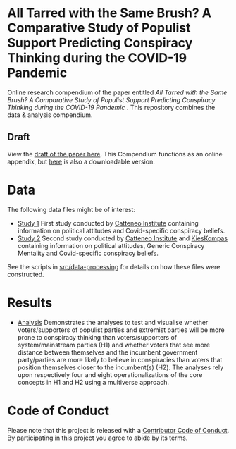 # All Tarred with the Same Brush? A Comparative Study of Populist Support Predicting Conspiracy Thinking during the COVID-19 Pandemic
Online research compendium of the paper entitled _All Tarred with the Same Brush? A Comparative Study of Populist Support Predicting Conspiracy Thinking during the COVID-19 Pandemic_ . 
This repository combines the data &amp; analysis compendium.

## Draft
View the [draft of the paper here](report/draft.pdf). This Compendium functions as an online appendix, but [here](report/online_appendix.pdf) is also a downloadable version.

# Data
The following data files might be of interest:

* [Study 1](data/intermediate/w1.RData) First study conducted by [Catteneo Institute](https://www.cattaneo.org/) containing information on political attitudes and Covid-specific conspiracy beliefs.
* [Study 2](data/intermediate/w2.RData) Second study conducted by [Catteneo Institute](https://www.cattaneo.org/) and [KiesKompas](https://www.kieskompas.nl/en/) containing information on political attitudes, Generic Conspiracy Mentality and Covid-specific conspiracy beliefs.

See the scripts in [src/data-processing](src/data-processing/prep_data.md) for details on how these files were constructed.

# Results
* [Analysis](src/analysis/analyses.md) Demonstrates the analyses to test and visualise whether voters/supporters of populist parties and extremist parties will be more prone to conspiracy thinking than voters/supporters of system/mainstream parties (H1) and whether voters that see more distance between themselves and the incumbent government party/parties are more likely to believe in conspiracies than voters that position themselves closer to the incumbent(s) (H2).  The analyses rely upon respectively four and eight operationalizations of the core concepts in H1 and H2 using a multiverse approach.

# Code of Conduct
Please note that this project is released with a [Contributor Code of Conduct](CONDUCT.md). By participating in this project you agree to abide by its terms.